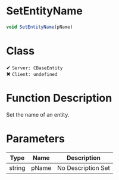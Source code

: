 # SetEntityName
```js	
void SetEntityName(pName)
```
# Class
✔ `Server: CBaseEntity`  
✖ `Client: undefined`  

# Function Description
Set the name of an entity.
# Parameters
Type|Name|Description
--|--|--
string|pName|No Description Set
